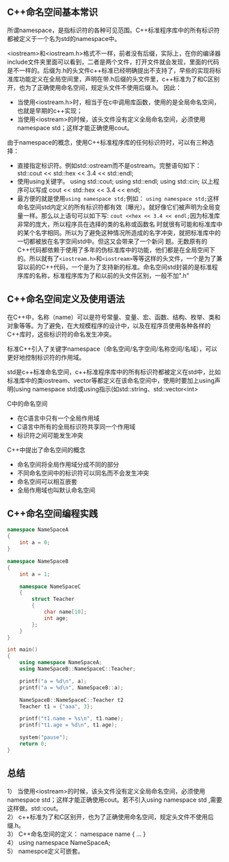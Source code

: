 ## C++命名空间基本常识

所谓namespace，是指标识符的各种可见范围。C++标准程序库中的所有标识符都被定义于一个名为std的namespace中。

&lt;iostream>和&lt;iostream.h>格式不一样，前者没有后缀，实际上，在你的编译器include文件夹里面可以看到，二者是两个文件，打开文件就会发现，里面的代码是不一样的。后缀为.h的头文件c++标准已经明确提出不支持了，早些的实现将标准库功能定义在全局空间里，声明在带.h后缀的头文件里，c++标准为了和C区别开，也为了正确使用命名空间，规定头文件不使用后缀.h。 因此：

- 当使用&lt;iostream.h>时，相当于在c中调用库函数，使用的是全局命名空间，也就是早期的c++实现；
- 当使用&lt;iostream>的时候，该头文件没有定义全局命名空间，必须使用namespace std；这样才能正确使用cout。

由于namespace的概念，使用C++标准程序库的任何标识符时，可以有三种选择：

- 直接指定标识符。例如std::ostream而不是ostream。完整语句如下： std::cout &lt;&lt; std::hex &lt;&lt; 3.4 &lt;&lt; std::endl;
- 使用using关键字。 using std::cout; using std::endl; using std::cin; 以上程序可以写成 cout &lt;&lt; std::hex &lt;&lt; 3.4 &lt;&lt; endl;
- 最方便的就是使用`using namespace std;`例如： `using namespace std;`这样命名空间std内定义的所有标识符都有效（曝光）。就好像它们被声明为全局变量一样。那么以上语句可以如下写: `cout <<hex << 3.4 << endl;`因为标准库非常的庞大，所以程序员在选择的类的名称或函数名 时就很有可能和标准库中的某个名字相同。所以为了避免这种情况所造成的名字冲突，就把标准库中的一切都被放在名字空间std中。但这又会带来了一个新问 题。无数原有的C++代码都依赖于使用了多年的伪标准库中的功能，他们都是在全局空间下的。所以就有了`<iostream.h>`和`<iostream>`等等这样的头文件，一个是为了兼容以前的C++代码，一个是为了支持新的标准。命名空间std封装的是标准程序库的名称，标准程序库为了和以前的头文件区别，一般不加".h"

## C++命名空间定义及使用语法

在C++中，名称（name）可以是符号常量、变量、宏、函数、结构、枚举、类和对象等等。为了避免，在大规模程序的设计中，以及在程序员使用各种各样的C++库时，这些标识符的命名发生冲突。

标准C++引入了关键字namespace（命名空间/名字空间/名称空间/名域），可以更好地控制标识符的作用域。

std是c++标准命名空间，c++标准程序库中的所有标识符都被定义在std中，比如标准库中的类iostream、vector等都定义在该命名空间中，使用时要加上using声明(using namespace std)或using指示(如std::string、std::vector&lt;int>

C中的命名空间

- 在C语言中只有一个全局作用域
- C语言中所有的全局标识符共享同一个作用域
- 标识符之间可能发生冲突  

C++中提出了命名空间的概念

- 命名空间将全局作用域分成不同的部分
- 不同命名空间中的标识符可以同名而不会发生冲突
- 命名空间可以相互嵌套
- 全局作用域也叫默认命名空间

## C++命名空间编程实践

```C++
namespace NameSpaceA
{
	int a = 0;
}

namespace NameSpaceB
{
	int a = 1;

	namespace NameSpaceC
	{
		struct Teacher
		{
			char name[10];
			int age;
		};
	}
}

int main()
{
	using namespace NameSpaceA;
	using NameSpaceB::NameSpaceC::Teacher;

	printf("a = %d\n", a);
	printf("a = %d\n", NameSpaceB::a);

	NameSpaceB::NameSpaceC::Teacher t2
	Teacher t1 = {"aaa", 3};

	printf("t1.name = %s\n", t1.name);
	printf("t1.age = %d\n", t1.age);

	system("pause");
	return 0;
}
```

## 总结

1）	当使用&lt;iostream>的时候，该头文件没有定义全局命名空间，必须使用namespace std；这样才能正确使用cout。若不引入using namespace std ,需要这样做。std::cout。		
2）	c++标准为了和C区别开，也为了正确使用命名空间，规定头文件不使用后缀.h。		
3）	C++命名空间的定义：	namespace name { … }		
4）	using namespace NameSpaceA;		
5）	namespce定义可嵌套。